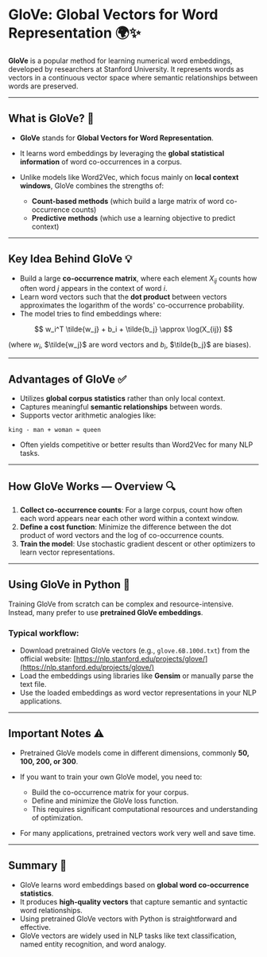 # GloVe: Global Vectors for Word Representation 🌍✨

**GloVe** is a popular method for learning numerical word embeddings, developed by researchers at Stanford University. It represents words as vectors in a continuous vector space where semantic relationships between words are preserved.

---

## What is GloVe? 🤔

* **GloVe** stands for **Global Vectors for Word Representation**.
* It learns word embeddings by leveraging the **global statistical information** of word co-occurrences in a corpus.
* Unlike models like Word2Vec, which focus mainly on **local context windows**, GloVe combines the strengths of:

  * **Count-based methods** (which build a large matrix of word co-occurrence counts)
  * **Predictive methods** (which use a learning objective to predict context)

---

## Key Idea Behind GloVe 💡

* Build a large **co-occurrence matrix**, where each element $X_{ij}$ counts how often word $j$ appears in the context of word $i$.
* Learn word vectors such that the **dot product** between vectors approximates the logarithm of the words' co-occurrence probability.
* The model tries to find embeddings where:

$$
w_i^T \tilde{w_j} + b_i + \tilde{b_j} \approx \log(X_{ij})
$$

(where $w_i$, $\tilde{w_j}$ are word vectors and $b_i$, $\tilde{b_j}$ are biases).

---

## Advantages of GloVe ✅

* Utilizes **global corpus statistics** rather than only local context.
* Captures meaningful **semantic relationships** between words.
* Supports vector arithmetic analogies like:

```
king - man + woman ≈ queen
```

* Often yields competitive or better results than Word2Vec for many NLP tasks.

---

## How GloVe Works — Overview 🔍

1. **Collect co-occurrence counts**: For a large corpus, count how often each word appears near each other word within a context window.
2. **Define a cost function**: Minimize the difference between the dot product of word vectors and the log of co-occurrence counts.
3. **Train the model**: Use stochastic gradient descent or other optimizers to learn vector representations.

---

## Using GloVe in Python 🐍

Training GloVe from scratch can be complex and resource-intensive. Instead, many prefer to use **pretrained GloVe embeddings**.

### Typical workflow:

* Download pretrained GloVe vectors (e.g., `glove.6B.100d.txt`) from the official website:
  [https://nlp.stanford.edu/projects/glove/](https://nlp.stanford.edu/projects/glove/)
* Load the embeddings using libraries like **Gensim** or manually parse the text file.
* Use the loaded embeddings as word vector representations in your NLP applications.

---

## Important Notes ⚠️

* Pretrained GloVe models come in different dimensions, commonly **50, 100, 200, or 300**.
* If you want to train your own GloVe model, you need to:

  * Build the co-occurrence matrix for your corpus.
  * Define and minimize the GloVe loss function.
  * This requires significant computational resources and understanding of optimization.
* For many applications, pretrained vectors work very well and save time.

---

## Summary 📝

* GloVe learns word embeddings based on **global word co-occurrence statistics**.
* It produces **high-quality vectors** that capture semantic and syntactic word relationships.
* Using pretrained GloVe vectors with Python is straightforward and effective.
* GloVe vectors are widely used in NLP tasks like text classification, named entity recognition, and word analogy.
